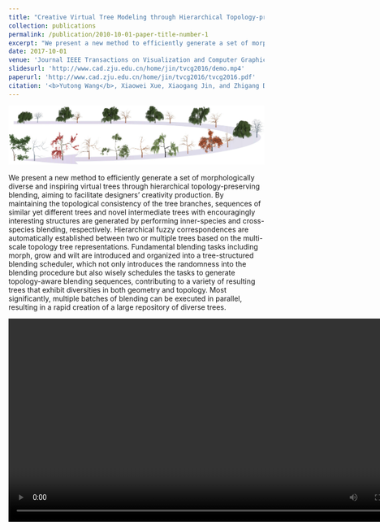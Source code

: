 ```yaml
---
title: "Creative Virtual Tree Modeling through Hierarchical Topology-preserving Blending"
collection: publications
permalink: /publication/2010-10-01-paper-title-number-1
excerpt: "We present a new method to efficiently generate a set of morphologically diverse and inspiring virtual trees through hierarchical topology-preserving blending, aiming to facilitate designers’ creativity production. <img src='../images/tvcg2017_teaser.jpg'>"
date: 2017-10-01
venue: 'Journal IEEE Transactions on Visualization and Computer Graphics'
slidesurl: 'http://www.cad.zju.edu.cn/home/jin/tvcg2016/demo.mp4'
paperurl: 'http://www.cad.zju.edu.cn/home/jin/tvcg2016/tvcg2016.pdf'
citation: '<b>Yutong Wang</b>, Xiaowei Xue, Xiaogang Jin, and Zhigang Deng. &quot; Creative Virtual Tree Modeling through Hierarchical Topology-preserving Blending &quot; <i>IEEE Transactions on Visualization and Computer Graphics.</i>, IEEE Computer Society, 2017, 23(12): 2521-2534. 1(2).'
---
```


<img src='../images/tvcg2017_teaser.jpg'>

We present a new method to efficiently generate a set of morphologically diverse and inspiring virtual trees through hierarchical topology-preserving blending, aiming to facilitate designers’ creativity production. By maintaining the topological consistency of the tree branches, sequences of similar yet different trees and novel intermediate trees with encouragingly interesting structures are generated by performing inner-species and cross-species blending, respectively. Hierarchical fuzzy correspondences are automatically established between two or multiple trees based on the multi-scale topology tree representations. Fundamental blending tasks including morph, grow and wilt are introduced and organized into a tree-structured blending scheduler, which not only introduces the randomness into the blending procedure but also wisely schedules the tasks to generate topology-aware blending sequences, contributing to a variety of resulting trees that exhibit diversities in both geometry and topology. Most significantly, multiple batches of blending can be executed in parallel, resulting in a rapid creation of a large repository of diverse trees.

<video src="../images/tvcg2017.mp4" controls="controls" width="800"></video>
